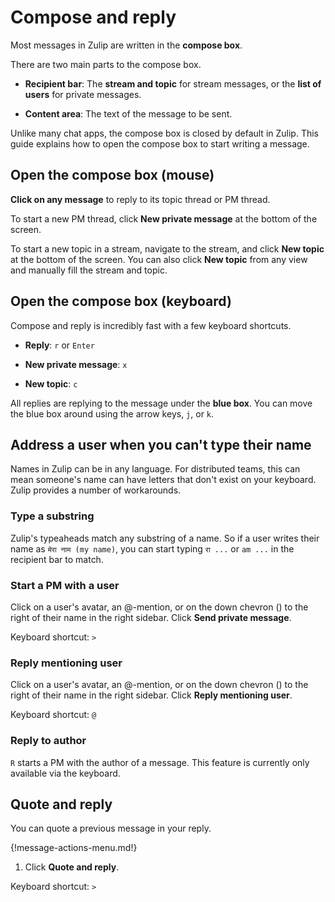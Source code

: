 # Compose and reply

Most messages in Zulip are written in the **compose box**.

There are two main parts to the compose box.

* **Recipient bar**: The **stream and topic** for stream messages, or the
  **list of users** for private messages.

* **Content area**: The text of the message to be sent.

Unlike many chat apps, the compose box is closed by default in Zulip. This
guide explains how to open the compose box to start writing a message.

## Open the compose box (mouse)

**Click on any message** to reply to its topic thread or PM thread.

To start a new PM thread, click **New private message** at the bottom of the
screen.

To start a new topic in a stream, navigate to the stream, and click
**New topic** at the bottom of the screen. You can also click
**New topic** from any view and manually fill the stream and topic.

## Open the compose box (keyboard)

Compose and reply is incredibly fast with a few keyboard shortcuts.

* **Reply**: `r` or `Enter`

* **New private message**: `x`

* **New topic**: `c`

All replies are replying to the message under the **blue box**. You can move
the blue box around using the arrow keys, `j`, or `k`.

## Address a user when you can't type their name

Names in Zulip can be in any language. For distributed teams, this can mean
someone's name can have letters that don't exist on your keyboard.
Zulip provides a number of workarounds.

### Type a substring

Zulip's typeaheads match any substring of a name. So if a user writes their
name as `मेरा नाम (my name)`, you can start typing `रा ...` or `am ...` in
the recipient bar to match.

### Start a PM with a user

Click on a user's avatar, an @-mention, or on the down chevron
(<i class="icon-vector-chevron-down"></i>) to the right of their name in the
right sidebar.
Click **Send private message**.

Keyboard shortcut: `>`

### Reply mentioning user

Click on a user's avatar, an @-mention, or on the down chevron
(<i class="icon-vector-chevron-down"></i>) to the right of their name in the
right sidebar.
Click **Reply mentioning user**.

Keyboard shortcut: `@`

### Reply to author

`R` starts a PM with the author of a message. This
feature is currently only available via the keyboard.

## Quote and reply

You can quote a previous message in your reply.

{!message-actions-menu.md!}

1. Click **Quote and reply**.

Keyboard shortcut: `>`
